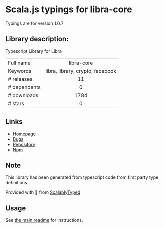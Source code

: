 
# Scala.js typings for libra-core

Typings are for version 1.0.7

## Library description:
Typescript Library for Libra

|                    |                 |
| ------------------ | :-------------: |
| Full name          | libra-core |
| Keywords           | libra, library, crypto, facebook |
| # releases         | 11 |
| # dependents       | 0 |
| # downloads        | 1784 |
| # stars            | 0 |

## Links
- [Homepage](https://github.com/perfectmak/libra-core#readme)
- [Bugs](https://github.com/perfectmak/libra-core/issues)
- [Repository](https://github.com/perfectmak/libra-core)
- [Npm](https://www.npmjs.com/package/libra-core)
    


## Note
This library has been generated from typescript code from first party type definitions.

Provided with :purple_heart: from [ScalablyTyped](https://github.com/oyvindberg/ScalablyTyped)

## Usage
See [the main readme](../../readme.md) for instructions.


